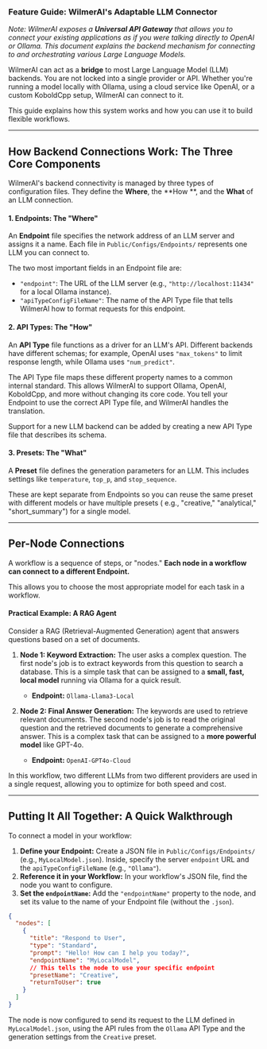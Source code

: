 ### **Feature Guide: WilmerAI's Adaptable LLM Connector**

*Note: WilmerAI exposes a **Universal API Gateway** that allows you to connect your existing applications as if you were
talking directly to OpenAI or Ollama. This document explains the backend mechanism for connecting to and orchestrating
various Large Language Models.*

WilmerAI can act as a **bridge** to most Large Language Model (LLM) backends. You are not locked into a single provider
or API. Whether you're running a model locally with Ollama, using a cloud service like OpenAI, or a custom KoboldCpp
setup, WilmerAI can connect to it.

This guide explains how this system works and how you can use it to build flexible workflows.

-----

## How Backend Connections Work: The Three Core Components

WilmerAI's backend connectivity is managed by three types of configuration files. They define the **Where**, the **How
**, and the **What** of an LLM connection.

#### 1\. Endpoints: The "Where"

An **Endpoint** file specifies the network address of an LLM server and assigns it a name. Each file in
`Public/Configs/Endpoints/` represents one LLM you can connect to.

The two most important fields in an Endpoint file are:

* `"endpoint"`: The URL of the LLM server (e.g., `"http://localhost:11434"` for a local Ollama instance).
* `"apiTypeConfigFileName"`: The name of the API Type file that tells WilmerAI how to format requests for this endpoint.

#### 2\. API Types: The "How"

An **API Type** file functions as a driver for an LLM's API. Different backends have different schemas; for example,
OpenAI uses `"max_tokens"` to limit response length, while Ollama uses `"num_predict"`.

The API Type file maps these different property names to a common internal standard. This allows WilmerAI to support
Ollama, OpenAI, KoboldCpp, and more without changing its core code. You tell your Endpoint to use the correct API Type
file, and WilmerAI handles the translation.

Support for a new LLM backend can be added by creating a new API Type file that describes its schema.

#### 3\. Presets: The "What"

A **Preset** file defines the generation parameters for an LLM. This includes settings like `temperature`, `top_p`, and
`stop_sequence`.

These are kept separate from Endpoints so you can reuse the same preset with different models or have multiple presets (
e.g., "creative," "analytical," "short\_summary") for a single model.

-----

## Per-Node Connections

A workflow is a sequence of steps, or "nodes." **Each node in a workflow can connect to a different Endpoint.**

This allows you to choose the most appropriate model for each task in a workflow.

#### Practical Example: A RAG Agent

Consider a RAG (Retrieval-Augmented Generation) agent that answers questions based on a set of documents.

1. **Node 1: Keyword Extraction:** The user asks a complex question. The first node's job is to extract keywords from
   this question to search a database. This is a simple task that can be assigned to a **small, fast, local model**
   running via Ollama for a quick result.

    * **Endpoint:** `Ollama-Llama3-Local`

2. **Node 2: Final Answer Generation:** The keywords are used to retrieve relevant documents. The second node's job is
   to read the original question and the retrieved documents to generate a comprehensive answer. This is a complex task
   that can be assigned to a **more powerful model** like GPT-4o.

    * **Endpoint:** `OpenAI-GPT4o-Cloud`

In this workflow, two different LLMs from two different providers are used in a single request, allowing you to optimize
for both speed and cost.

-----

## Putting It All Together: A Quick Walkthrough

To connect a model in your workflow:

1. **Define your Endpoint:** Create a JSON file in `Public/Configs/Endpoints/` (e.g., `MyLocalModel.json`). Inside,
   specify the server `endpoint` URL and the `apiTypeConfigFileName` (e.g., `"Ollama"`).
2. **Reference it in your Workflow:** In your workflow's JSON file, find the node you want to configure.
3. **Set the `endpointName`:** Add the `"endpointName"` property to the node, and set its value to the name of your
   Endpoint file (without the `.json`).

<!-- end list -->

```json
{
  "nodes": [
    {
      "title": "Respond to User",
      "type": "Standard",
      "prompt": "Hello! How can I help you today?",
      "endpointName": "MyLocalModel",
      // This tells the node to use your specific endpoint
      "presetName": "Creative",
      "returnToUser": true
    }
  ]
}
```

The node is now configured to send its request to the LLM defined in `MyLocalModel.json`, using the API rules from the
`Ollama` API Type and the generation settings from the `Creative` preset.
